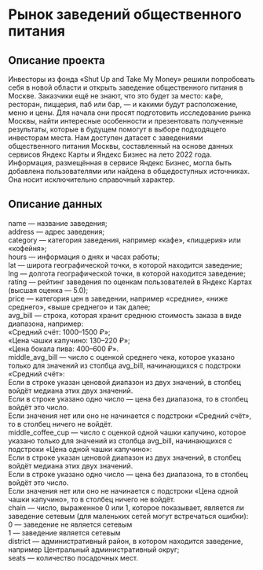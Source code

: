 # Рынок заведений общественного питания  
## Описание проекта  
Инвесторы из фонда «Shut Up and Take My Money» решили попробовать себя в новой области и открыть заведение общественного питания в Москве. Заказчики ещё не знают, что это будет за место: кафе, ресторан, пиццерия, паб или бар, — и какими будут расположение, меню и цены.
Для начала они просят подготовить исследование рынка Москвы, найти интересные особенности и презентовать полученные результаты, которые в будущем помогут в выборе подходящего инвесторам места.
Нам доступен датасет с заведениями общественного питания Москвы, составленный на основе данных сервисов Яндекс Карты и Яндекс Бизнес на лето 2022 года. Информация, размещённая в сервисе Яндекс Бизнес, могла быть добавлена пользователями или найдена в общедоступных источниках. Она носит исключительно справочный характер.  
## Описание данных  
name — название заведения;  
address — адрес заведения;  
category — категория заведения, например «кафе», «пиццерия» или «кофейня»;  
hours — информация о днях и часах работы;  
lat — широта географической точки, в которой находится заведение;  
lng — долгота географической точки, в которой находится заведение;  
rating — рейтинг заведения по оценкам пользователей в Яндекс Картах (высшая оценка — 5.0);  
price — категория цен в заведении, например «средние», «ниже среднего», «выше среднего» и так далее;  
avg_bill — строка, которая хранит среднюю стоимость заказа в виде диапазона, например:  
	«Средний счёт: 1000–1500 ₽»;  
	«Цена чашки капучино: 130–220 ₽»;  
	«Цена бокала пива: 400–600 ₽».  
middle_avg_bill — число с оценкой среднего чека, которое указано только для значений из столбца avg_bill, начинающихся с подстроки «Средний счёт»:  
	Если в строке указан ценовой диапазон из двух значений, в столбец войдёт медиана этих двух значений.  
	Если в строке указано одно число — цена без диапазона, то в столбец войдёт это число.  
	Если значения нет или оно не начинается с подстроки «Средний счёт», то в столбец ничего не войдёт.   
middle_coffee_cup — число с оценкой одной чашки капучино, которое указано только для значений из столбца avg_bill, начинающихся с подстроки «Цена одной чашки капучино»:  
	Если в строке указан ценовой диапазон из двух значений, в столбец войдёт медиана этих двух значений.  
	Если в строке указано одно число — цена без диапазона, то в столбец войдёт это число.  
	Если значения нет или оно не начинается с подстроки «Цена одной чашки капучино», то в столбец ничего не войдёт.  
chain — число, выраженное 0 или 1, которое показывает, является ли заведение сетевым (для маленьких сетей могут встречаться ошибки):  
	0 — заведение не является сетевым  
	1 — заведение является сетевым  
district — административный район, в котором находится заведение, например Центральный административный округ;  
seats — количество посадочных мест.  